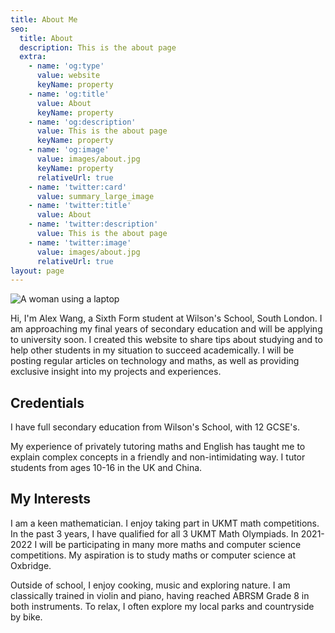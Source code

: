 ```yaml
---
title: About Me
seo:
  title: About
  description: This is the about page
  extra:
    - name: 'og:type'
      value: website
      keyName: property
    - name: 'og:title'
      value: About
      keyName: property
    - name: 'og:description'
      value: This is the about page
      keyName: property
    - name: 'og:image'
      value: images/about.jpg
      keyName: property
      relativeUrl: true
    - name: 'twitter:card'
      value: summary_large_image
    - name: 'twitter:title'
      value: About
    - name: 'twitter:description'
      value: This is the about page
    - name: 'twitter:image'
      value: images/about.jpg
      relativeUrl: true
layout: page
---
```

![A woman using a laptop](/images/about.jpg)

Hi, I'm Alex Wang, a Sixth Form student at Wilson's School, South London. I am approaching my final years of secondary education and will be applying to university soon. I created this website to share tips about studying and to help other students in my situation to succeed academically. I will be posting regular articles on technology and maths, as well as providing exclusive insight into my projects and experiences.

## Credentials

I have full secondary education from Wilson's School, with 12 GCSE's.

My experience of privately tutoring maths and English has taught me to explain complex concepts in a friendly and non-intimidating way. I tutor students from ages 10-16 in the UK and China.

## My Interests

I am a keen mathematician. I enjoy taking part in UKMT math competitions. In the past 3 years, I have qualified for all 3 UKMT Math Olympiads. In 2021-2022 I will be participating in many more maths and computer science competitions. My aspiration is to study maths or computer science at Oxbridge. 

Outside of school, I enjoy cooking, music and exploring nature. I am classically trained in violin and piano, having reached ABRSM Grade 8 in both instruments. To relax, I often explore my local parks and countryside by bike. 
